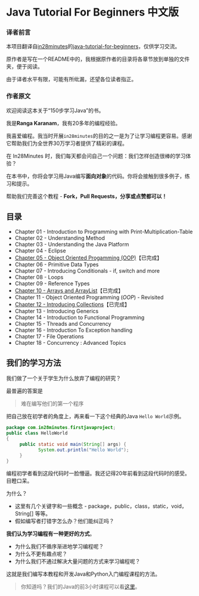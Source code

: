 # Java Tutorial For Beginners 中文版

### 译者前言
本项目翻译自[in28minutes](https://github.com/in28minutes)的[java-tutorial-for-beginners](https://github.com/in28minutes/java-tutorial-for-beginners)，仅供学习交流。

原作者是写在一个README中的，我根据原作者的目录将各章节放到单独的文件夹，便于阅读。

由于译者水平有限，可能有所纰漏，还望各位读者指正。

### 作者原文

欢迎阅读这本关于“150步学习Java”的书。

我是**Ranga Karanam**，我有20多年的编程经验。

我喜爱编程。我当时开展`in28minutes`的目的之一是为了让学习编程更容易。感谢它帮助我们为全世界30万学习者提供了精彩的课程。

在 In28Minutes 时，我们每天都会问自己一个问题：我们怎样创造很棒的学习体验？

在本书中，你将会学习用Java编写**面向对象**的代码。你将会接触到很多例子，练习和提示。

帮助我们完善这个教程 - **Fork，Pull Requests，分享或点赞都可以！**

## 目录

- Chapter 01 - Introduction to Programming with Print-Multiplication-Table
- Chapter 02 - Understanding Method
- Chapter 03 - Understanding the Java Platform
- Chapter 04 - Eclipse
- [Chapter 05 - Object Oriented Progamming (OOP)](https://github.com/pythonqi/java-tutorial-for-beginners-zh/tree/master/05-ObjectOrientedProgamming)【已完成】
- Chapter 06 - Primitive Data Types
- Chapter 07 - Introducing Conditionals - if, switch and more
- Chapter 08 - Loops
- Chapter 09 - Reference Types
- [Chapter 10 - Arrays and ArrayList](https://github.com/pythonqi/java-tutorial-for-beginners-zh/tree/master/10-ArraysAndArrayList)【已完成】
- Chapter 11 - Object Oriented Programming (*OOP*) - Revisited
- [Chapter 12 - Introducing Collections](https://github.com/pythonqi/java-tutorial-for-beginners-zh/tree/master/12-IntroducingCollections)【已完成】
- Chapter 13 - Introducing Generics
- Chapter 14 - Introduction to Functional Programming
- Chapter 15 - Threads and Concurrency
- Chapter 16 - Introduction To Exception handling
- Chapter 17 - File Operations
- Chapter 18 - Concurrency : Advanced Topics

## 我们的学习方法

我们做了一个关于学生为什么放弃了编程的研究？

最普遍的答案是

> 难在编写他们的第一个程序

把自己放在初学者的角度上，再来看一下这个经典的Java `Hello World`示例。

```java
package com.in28minutes.firstjavaproject; 
public class HelloWorld 
{   
     public static void main(String[] args) {           
            System.out.println("Hello World");   
     } 
}
```

编程初学者看到这段代码时一脸懵逼。我还记得20年前看到这段代码时的感受。目瞪口呆。

为什么？

- 这里有几个关键字和一些概念 - package，public，class，static，void，String[] 等等。
- 假如编写者打错字怎么办？他们能纠正吗？

**我们认为学习编程有一种更好的方式**。

- 为什么我们不循序渐进地学习编程呢？
- 为什么不更有趣点呢？
- 为什么我们不通过解决大量问题的方式来学习编程呢？

这就是我们编写本教程和开发Java和Python入门编程课程的方法。

> 你知道吗？我们的Java的前3小时课程可以看[这里](https://courses.in28minutes.com/p/java-tutorial-for-beginner-in-250-steps)。